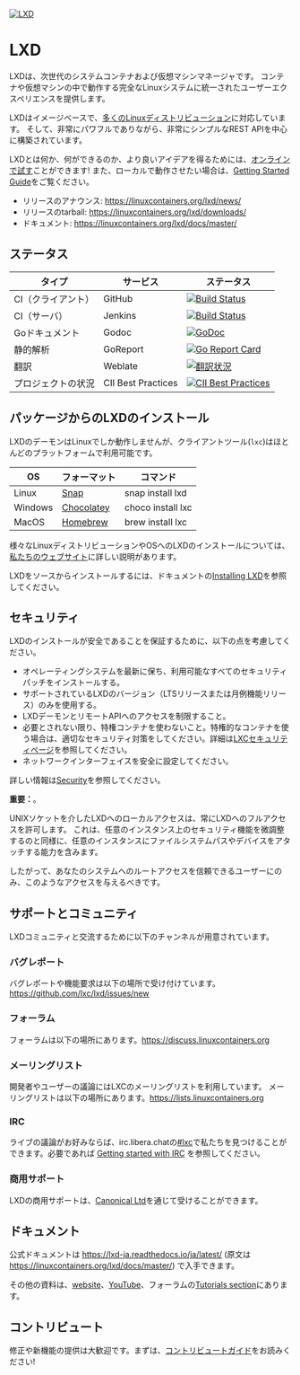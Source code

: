 [![LXD](https://linuxcontainers.org/static/img/containers.png)](https://linuxcontainers.org/lxd)

<!-- Include start LXD intro -->
# LXD
LXDは、次世代のシステムコンテナおよび仮想マシンマネージャです。
コンテナや仮想マシンの中で動作する完全なLinuxシステムに統一されたユーザーエクスペリエンスを提供します。

LXDはイメージベースで、[多くのLinuxディストリビューション](https://images.linuxcontainers.org)に対応しています。
そして、非常にパワフルでありながら、非常にシンプルなREST APIを中心に構築されています。

LXDとは何か、何ができるのか、より良いアイデアを得るためには、[オンラインで試す](https://linuxcontainers.org/lxd/try-it/)ことができます!
また、ローカルで動作させたい場合は、[Getting Started Guide](https://linuxcontainers.org/lxd/getting-started-cli/)をご覧ください。

- リリースのアナウンス: <https://linuxcontainers.org/lxd/news/>
- リリースのtarball: <https://linuxcontainers.org/lxd/downloads/>
- ドキュメント: <https://linuxcontainers.org/lxd/docs/master/>

<!-- Include end LXD intro -->

## ステータス
タイプ             | サービス           | ステータス
---                | ---                | ---
CI（クライアント） | GitHub             | [![Build Status](https://github.com/lxc/lxd/workflows/Client%20build%20and%20unit%20tests/badge.svg)](https://github.com/lxc/lxd/actions)
CI（サーバ）       | Jenkins            | [![Build Status](https://jenkins.linuxcontainers.org/job/lxd-github-commit/badge/icon)](https://jenkins.linuxcontainers.org/job/lxd-github-commit/)
Goドキュメント     | Godoc              | [![GoDoc](https://godoc.org/github.com/lxc/lxd/client?status.svg)](https://godoc.org/github.com/lxc/lxd/client)
静的解析           | GoReport           | [![Go Report Card](https://goreportcard.com/badge/github.com/lxc/lxd)](https://goreportcard.com/report/github.com/lxc/lxd)
翻訳               | Weblate            | [![翻訳状況](https://hosted.weblate.org/widgets/linux-containers/-/svg-badge.svg)](https://hosted.weblate.org/projects/linux-containers/lxd/)
プロジェクトの状況 | CII Best Practices | [![CII Best Practices](https://bestpractices.coreinfrastructure.org/projects/1086/badge)](https://bestpractices.coreinfrastructure.org/projects/1086)

<!-- Include start installing -->

## パッケージからのLXDのインストール
LXDのデーモンはLinuxでしか動作しませんが、クライアントツール(`lxc`)はほとんどのプラットフォームで利用可能です。

OS      | フォーマット                                      |コマンド
---     | ---                                               | ---
Linux   | [Snap](https://snapcraft.io/lxd)                  | snap install lxd
Windows | [Chocolatey](https://chocolatey.org/packages/lxc) | choco install lxc
MacOS   | [Homebrew](https://formulae.brew.sh/formula/lxc)  | brew install lxc

様々なLinuxディストリビューションやOSへのLXDのインストールについては、[私たちのウェブサイト](https://linuxcontainers.org/lxd/getting-started-cli/)に詳しい説明があります。
<!-- Include end installing -->

LXDをソースからインストールするには、ドキュメントの[Installing LXD](doc/installing.md)を参照してください。

## セキュリティ

<!-- Include start security -->

LXDのインストールが安全であることを保証するために、以下の点を考慮してください。

- オペレーティングシステムを最新に保ち、利用可能なすべてのセキュリティパッチをインストールする。
- サポートされているLXDのバージョン（LTSリリースまたは月例機能リリース）のみを使用する。
- LXDデーモンとリモートAPIへのアクセスを制限すること。
- 必要とされない限り、特権コンテナを使わないこと。特権的なコンテナを使う場合は、適切なセキュリティ対策をしてください。詳細は[LXCセキュリティページ](https://linuxcontainers.org/lxc/security/)を参照してください。
- ネットワークインターフェイスを安全に設定してください。
<!--Include end security -->

詳しい情報は[Security](doc/security.md)を参照してください。

**重要：**。
<!-- Include start security note -->
UNIXソケットを介したLXDへのローカルアクセスは、常にLXDへのフルアクセスを許可します。
これは、任意のインスタンス上のセキュリティ機能を微調整するのと同様に、任意のインスタンスにファイルシステムパスやデバイスをアタッチする能力を含みます。

したがって、あなたのシステムへのルートアクセスを信頼できるユーザーにのみ、このようなアクセスを与えるべきです。
<!-- Include end security note -->
<!-- Include start support -->

## サポートとコミュニティ

LXDコミュニティと交流するために以下のチャンネルが用意されています。

### バグレポート
バグレポートや機能要求は以下の場所で受け付けています。<https://github.com/lxc/lxd/issues/new>

### フォーラム
フォーラムは以下の場所にあります。<https://discuss.linuxcontainers.org>

### メーリングリスト
開発者やユーザーの議論にはLXCのメーリングリストを利用しています。
メーリングリストは以下の場所にあります。<https://lists.linuxcontainers.org>

### IRC
ライブの議論がお好みならば、irc.libera.chatの[#lxc](https://kiwiirc.com/client/irc.libera.chat/#lxc)で私たちを見つけることができます。必要であれば [Getting started with IRC](https://discuss.linuxcontainers.org/t/getting-started-with-irc/11920) を参照してください。

### 商用サポート

LXDの商用サポートは、[Canonical Ltd](https://www.canonical.com)を通じて受けることができます。

## ドキュメント
公式ドキュメントは https://lxd-ja.readthedocs.io/ja/latest/ (原文は https://linuxcontainers.org/lxd/docs/master/) で入手できます。

その他の資料は、[website](https://linuxcontainers.org/lxd/articles)、[YouTube](https://www.youtube.com/channel/UCuP6xPt0WTeZu32CkQPpbvA)、フォーラムの[Tutorials section](https://discuss.linuxcontainers.org/c/tutorials/)にあります。

<!-- Include end support -->

## コントリビュート
修正や新機能の提供は大歓迎です。まずは、[コントリビュートガイド](CONTRIBUTING.md)をお読みください!
